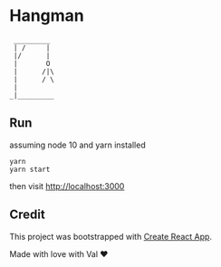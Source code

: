 # Hangman

```
 _________
 | /     |
 |/      |
 |       O
 |      /|\
 |      / \
 |
_|_________
```

## Run

assuming node 10 and yarn installed

```
yarn
yarn start
```

then visit [http://localhost:3000](http://localhost:3000)

## Credit

This project was bootstrapped with [Create React App](https://github.com/facebook/create-react-app).

Made with love with Val ❤
